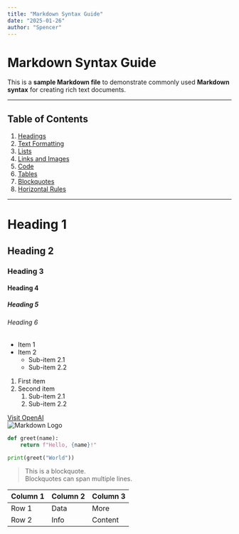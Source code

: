 ```yaml
---
title: "Markdown Syntax Guide"
date: "2025-01-26"
author: "Spencer"
---
```


# Markdown Syntax Guide

This is a **sample Markdown file** to demonstrate commonly used **Markdown syntax** for creating rich text documents.

---

## Table of Contents

1. [Headings](#headings)
2. [Text Formatting](#text-formatting)
3. [Lists](#lists)
4. [Links and Images](#links-and-images)
5. [Code](#code)
6. [Tables](#tables)
7. [Blockquotes](#blockquotes)
8. [Horizontal Rules](#horizontal-rules)

---

# Heading 1

## Heading 2

### Heading 3

#### Heading 4

##### Heading 5

###### Heading 6

- Item 1
- Item 2
  - Sub-item 2.1
  - Sub-item 2.2

1. First item
2. Second item
   1. Sub-item 2.1
   2. Sub-item 2.2

[Visit OpenAI](https://www.openai.com)  
![Markdown Logo](https://markdown-here.com/img/icon256.png)

```python
def greet(name):
    return f"Hello, {name}!"

print(greet("World"))
```

> This is a blockquote.  
> Blockquotes can span multiple lines.

| Column 1 | Column 2 | Column 3 |
| -------- | -------- | -------- |
| Row 1    | Data     | More     |
| Row 2    | Info     | Content  |
